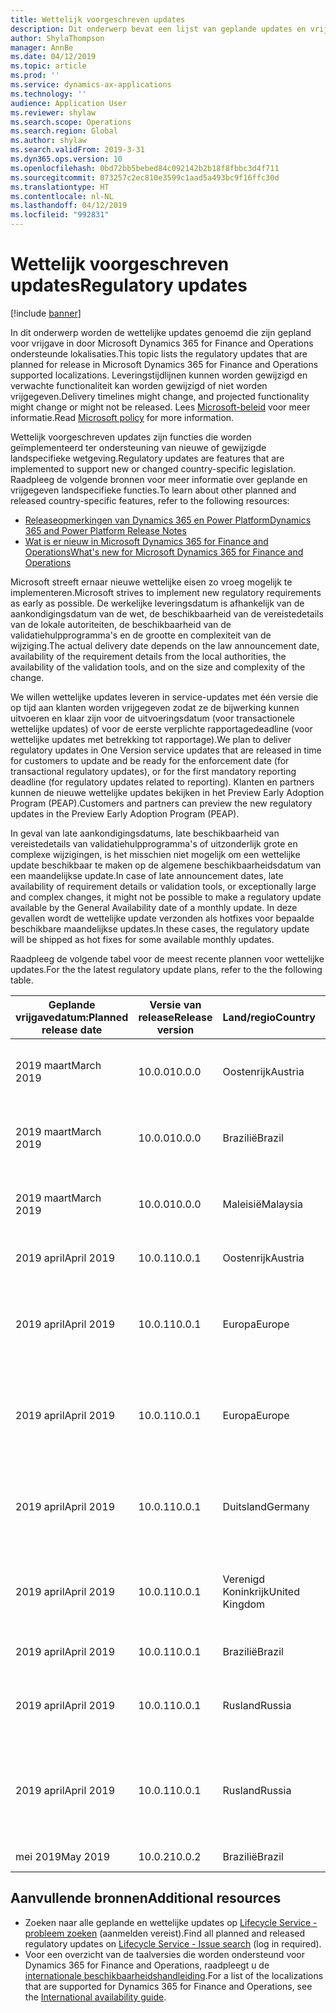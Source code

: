 ```yaml
---
title: Wettelijk voorgeschreven updates
description: Dit onderwerp bevat een lijst van geplande updates en vrijgegeven wettelijke updates voor Microsoft Dynamics 365 for Finance and Operations.
author: ShylaThompson
manager: AnnBe
ms.date: 04/12/2019
ms.topic: article
ms.prod: ''
ms.service: dynamics-ax-applications
ms.technology: ''
audience: Application User
ms.reviewer: shylaw
ms.search.scope: Operations
ms.search.region: Global
ms.author: shylaw
ms.search.validFrom: 2019-3-31
ms.dyn365.ops.version: 10
ms.openlocfilehash: 0bd72bb5bebed84c092142b2b18f8fbbc3d4f711
ms.sourcegitcommit: 073257c2ec810e3599c1aad5a493bc9f16ffc30d
ms.translationtype: HT
ms.contentlocale: nl-NL
ms.lasthandoff: 04/12/2019
ms.locfileid: "992831"
---
```

# <a name="regulatory-updates"></a><span data-ttu-id="07c7f-103">Wettelijk voorgeschreven updates</span><span class="sxs-lookup"><span data-stu-id="07c7f-103">Regulatory updates</span></span>

[!include [banner](../includes/banner.md)]

<span data-ttu-id="07c7f-104">In dit onderwerp worden de wettelijke updates genoemd die zijn gepland voor vrijgave in door Microsoft Dynamics 365 for Finance and Operations ondersteunde lokalisaties.</span><span class="sxs-lookup"><span data-stu-id="07c7f-104">This topic lists the regulatory updates that are planned for release in Microsoft Dynamics 365 for Finance and Operations supported localizations.</span></span> <span data-ttu-id="07c7f-105">Leveringstijdlijnen kunnen worden gewijzigd en verwachte functionaliteit kan worden gewijzigd of niet worden vrijgegeven.</span><span class="sxs-lookup"><span data-stu-id="07c7f-105">Delivery timelines might change, and projected functionality might change or might not be released.</span></span> <span data-ttu-id="07c7f-106">Lees [Microsoft-beleid](https://go.microsoft.com/fwlink/p/?linkid=2007332) voor meer informatie.</span><span class="sxs-lookup"><span data-stu-id="07c7f-106">Read [Microsoft policy](https://go.microsoft.com/fwlink/p/?linkid=2007332) for more information.</span></span> 

<span data-ttu-id="07c7f-107">Wettelijk voorgeschreven updates zijn functies die worden geïmplementeerd ter ondersteuning van nieuwe of gewijzigde landspecifieke wetgeving.</span><span class="sxs-lookup"><span data-stu-id="07c7f-107">Regulatory updates are features that are implemented to support new or changed country-specific legislation.</span></span> <span data-ttu-id="07c7f-108">Raadpleeg de volgende bronnen voor meer informatie over geplande en vrijgegeven landspecifieke functies.</span><span class="sxs-lookup"><span data-stu-id="07c7f-108">To learn about other planned and released country-specific features, refer to the following resources:</span></span>

- [<span data-ttu-id="07c7f-109">Releaseopmerkingen van Dynamics 365 en Power Platform</span><span class="sxs-lookup"><span data-stu-id="07c7f-109">Dynamics 365 and Power Platform Release Notes</span></span>](https://docs.microsoft.com/business-applications-release-notes/index)
- [<span data-ttu-id="07c7f-110">Wat is er nieuw in Microsoft Dynamics 365 for Finance and Operations</span><span class="sxs-lookup"><span data-stu-id="07c7f-110">What's new for Microsoft Dynamics 365 for Finance and Operations</span></span>](../../fin-and-ops/get-started/whats-new-changed.md)

<span data-ttu-id="07c7f-111">Microsoft streeft ernaar nieuwe wettelijke eisen zo vroeg mogelijk te implementeren.</span><span class="sxs-lookup"><span data-stu-id="07c7f-111">Microsoft strives to implement new regulatory requirements as early as possible.</span></span> <span data-ttu-id="07c7f-112">De werkelijke leveringsdatum is afhankelijk van de aankondigingsdatum van de wet, de beschikbaarheid van de vereistedetails van de lokale autoriteiten, de beschikbaarheid van de validatiehulpprogramma's en de grootte en complexiteit van de wijziging.</span><span class="sxs-lookup"><span data-stu-id="07c7f-112">The actual delivery date depends on the law announcement date, availability of the requirement details from the local authorities, the availability of the validation tools, and on the size and complexity of the change.</span></span> 

<span data-ttu-id="07c7f-113">We willen wettelijke updates leveren in service-updates met één versie die op tijd aan klanten worden vrijgegeven zodat ze de bijwerking kunnen uitvoeren en klaar zijn voor de uitvoeringsdatum (voor transactionele wettelijke updates) of voor de eerste verplichte rapportagedeadline (voor wettelijke updates met betrekking tot rapportage).</span><span class="sxs-lookup"><span data-stu-id="07c7f-113">We plan to deliver regulatory updates in One Version service updates that are released in time for customers to update and be ready for the enforcement date (for transactional regulatory updates), or for the first mandatory reporting deadline (for regulatory updates related to reporting).</span></span> <span data-ttu-id="07c7f-114">Klanten en partners kunnen de nieuwe wettelijke updates bekijken in het Preview Early Adoption Program (PEAP).</span><span class="sxs-lookup"><span data-stu-id="07c7f-114">Customers and partners can preview the new regulatory updates in the Preview Early Adoption Program (PEAP).</span></span>

<span data-ttu-id="07c7f-115">In geval van late aankondigingsdatums, late beschikbaarheid van vereistedetails van validatiehulpprogramma's of uitzonderlijk grote en complexe wijzigingen, is het misschien niet mogelijk om een wettelijke update beschikbaar te maken op de algemene beschikbaarheidsdatum van een maandelijkse update.</span><span class="sxs-lookup"><span data-stu-id="07c7f-115">In case of late announcement dates, late availability of requirement details or validation tools, or exceptionally large and complex changes, it might not be possible to make a regulatory update available by the General Availability date of a monthly update.</span></span> <span data-ttu-id="07c7f-116">In deze gevallen wordt de wettelijke update verzonden als hotfixes voor bepaalde beschikbare maandelijkse updates.</span><span class="sxs-lookup"><span data-stu-id="07c7f-116">In these cases, the regulatory update will be shipped as hot fixes for some available monthly updates.</span></span>

<span data-ttu-id="07c7f-117">Raadpleeg de volgende tabel voor de meest recente plannen voor wettelijke updates.</span><span class="sxs-lookup"><span data-stu-id="07c7f-117">For the the latest regulatory update plans, refer to the the following table.</span></span> 

|<span data-ttu-id="07c7f-118">Geplande vrijgavedatum:</span><span class="sxs-lookup"><span data-stu-id="07c7f-118">Planned release date</span></span>|<span data-ttu-id="07c7f-119">Versie van release</span><span class="sxs-lookup"><span data-stu-id="07c7f-119">Release version</span></span>|<span data-ttu-id="07c7f-120">Land/regio</span><span class="sxs-lookup"><span data-stu-id="07c7f-120">Country</span></span>|<span data-ttu-id="07c7f-121">Wettelijke update</span><span class="sxs-lookup"><span data-stu-id="07c7f-121">Regulatory update</span></span>|
|--------------------|---------------|-------|-------|
|      <span data-ttu-id="07c7f-122">2019 maart</span><span class="sxs-lookup"><span data-stu-id="07c7f-122">March 2019</span></span>          |   <span data-ttu-id="07c7f-123">10.0.0</span><span class="sxs-lookup"><span data-stu-id="07c7f-123">10.0.0</span></span>      | <span data-ttu-id="07c7f-124">Oostenrijk</span><span class="sxs-lookup"><span data-stu-id="07c7f-124">Austria</span></span>      |   <span data-ttu-id="07c7f-125">Wijzigingen in Kammerumlage 2019 (inkoopheffing)</span><span class="sxs-lookup"><span data-stu-id="07c7f-125">Changes in Kammerumlage 2019 (Purchase duty)</span></span>    |
|      <span data-ttu-id="07c7f-126">2019 maart</span><span class="sxs-lookup"><span data-stu-id="07c7f-126">March 2019</span></span>          |   <span data-ttu-id="07c7f-127">10.0.0</span><span class="sxs-lookup"><span data-stu-id="07c7f-127">10.0.0</span></span>      |   <span data-ttu-id="07c7f-128">Brazilië</span><span class="sxs-lookup"><span data-stu-id="07c7f-128">Brazil</span></span>    |     <span data-ttu-id="07c7f-129">SPED EFD-bijdragen - indeling 004 en 005</span><span class="sxs-lookup"><span data-stu-id="07c7f-129">SPED EFD Contributions - Layout  004 and 005</span></span>  |
|      <span data-ttu-id="07c7f-130">2019 maart</span><span class="sxs-lookup"><span data-stu-id="07c7f-130">March 2019</span></span>          |   <span data-ttu-id="07c7f-131">10.0.0</span><span class="sxs-lookup"><span data-stu-id="07c7f-131">10.0.0</span></span>      |    <span data-ttu-id="07c7f-132">Maleisië</span><span class="sxs-lookup"><span data-stu-id="07c7f-132">Malaysia</span></span>     |<span data-ttu-id="07c7f-133">Maleisië vervangt GST door SST, Sales & Services Tax</span><span class="sxs-lookup"><span data-stu-id="07c7f-133">Malaysia replaces GST with SST sales & service tax</span></span>        |
|      <span data-ttu-id="07c7f-134">2019 april</span><span class="sxs-lookup"><span data-stu-id="07c7f-134">April 2019</span></span>          |   <span data-ttu-id="07c7f-135">10.0.1</span><span class="sxs-lookup"><span data-stu-id="07c7f-135">10.0.1</span></span>      |    <span data-ttu-id="07c7f-136">Oostenrijk</span><span class="sxs-lookup"><span data-stu-id="07c7f-136">Austria</span></span>     |<span data-ttu-id="07c7f-137">Detailhandel - Fiscale integratie</span><span class="sxs-lookup"><span data-stu-id="07c7f-137">Retail - Fiscal integration</span></span>         |
|      <span data-ttu-id="07c7f-138">2019 april</span><span class="sxs-lookup"><span data-stu-id="07c7f-138">April 2019</span></span>          |   <span data-ttu-id="07c7f-139">10.0.1</span><span class="sxs-lookup"><span data-stu-id="07c7f-139">10.0.1</span></span>      |    <span data-ttu-id="07c7f-140">Europa</span><span class="sxs-lookup"><span data-stu-id="07c7f-140">Europe</span></span>     |<span data-ttu-id="07c7f-141">E-facturering - Export van klantfacturen in de indeling PEPPOL BIS 3</span><span class="sxs-lookup"><span data-stu-id="07c7f-141">E-invoicing - Customers invoices export in PEPPOL BIS 3 format</span></span>         |
|      <span data-ttu-id="07c7f-142">2019 april</span><span class="sxs-lookup"><span data-stu-id="07c7f-142">April 2019</span></span>          |   <span data-ttu-id="07c7f-143">10.0.1</span><span class="sxs-lookup"><span data-stu-id="07c7f-143">10.0.1</span></span>      |    <span data-ttu-id="07c7f-144">Europa</span><span class="sxs-lookup"><span data-stu-id="07c7f-144">Europe</span></span>     |<span data-ttu-id="07c7f-145">E-facturering - Import van leveranciersfacturen in de indeling PEPPOL BIS 3</span><span class="sxs-lookup"><span data-stu-id="07c7f-145">E-invoicing - Vendors invoices import from PEPPOL BIS 3 format</span></span>         |
|      <span data-ttu-id="07c7f-146">2019 april</span><span class="sxs-lookup"><span data-stu-id="07c7f-146">April 2019</span></span>          |   <span data-ttu-id="07c7f-147">10.0.1</span><span class="sxs-lookup"><span data-stu-id="07c7f-147">10.0.1</span></span>      |   <span data-ttu-id="07c7f-148">Duitsland</span><span class="sxs-lookup"><span data-stu-id="07c7f-148">Germany</span></span>     |<span data-ttu-id="07c7f-149">E-facturering - Export van klantfacturen in de indeling xRechnung 1.1</span><span class="sxs-lookup"><span data-stu-id="07c7f-149">E-invoicing - Customers invoices export in xRechnung 1.1 format</span></span>         |
|      <span data-ttu-id="07c7f-150">2019 april</span><span class="sxs-lookup"><span data-stu-id="07c7f-150">April 2019</span></span>          |   <span data-ttu-id="07c7f-151">10.0.1</span><span class="sxs-lookup"><span data-stu-id="07c7f-151">10.0.1</span></span>      |    <span data-ttu-id="07c7f-152">Verenigd Koninkrijk</span><span class="sxs-lookup"><span data-stu-id="07c7f-152">United Kingdom</span></span>     |[<span data-ttu-id="07c7f-153">Wijziging in indiening van btw-aangifte (belasting digitaal maken)</span><span class="sxs-lookup"><span data-stu-id="07c7f-153">VAT Statement submission changes (Making Tax Digital)</span></span>](emea-gbr-mtd-vat-integration.md)    |    
|      <span data-ttu-id="07c7f-154">2019 april</span><span class="sxs-lookup"><span data-stu-id="07c7f-154">April 2019</span></span>          |   <span data-ttu-id="07c7f-155">10.0.1</span><span class="sxs-lookup"><span data-stu-id="07c7f-155">10.0.1</span></span>      |    <span data-ttu-id="07c7f-156">Brazilië</span><span class="sxs-lookup"><span data-stu-id="07c7f-156">Brazil</span></span>     |<span data-ttu-id="07c7f-157">NF-e nieuw NT 2018.005</span><span class="sxs-lookup"><span data-stu-id="07c7f-157">NF-e new NT 2018.005</span></span>         |
|      <span data-ttu-id="07c7f-158">2019 april</span><span class="sxs-lookup"><span data-stu-id="07c7f-158">April 2019</span></span>          |   <span data-ttu-id="07c7f-159">10.0.1</span><span class="sxs-lookup"><span data-stu-id="07c7f-159">10.0.1</span></span>      |    <span data-ttu-id="07c7f-160">Rusland</span><span class="sxs-lookup"><span data-stu-id="07c7f-160">Russia</span></span>     |<span data-ttu-id="07c7f-161">Wijzigingen van indeling btw-aangifte van 2019</span><span class="sxs-lookup"><span data-stu-id="07c7f-161">VAT declaration format changes from 2019</span></span>         |
|      <span data-ttu-id="07c7f-162">2019 april</span><span class="sxs-lookup"><span data-stu-id="07c7f-162">April 2019</span></span>          |   <span data-ttu-id="07c7f-163">10.0.1</span><span class="sxs-lookup"><span data-stu-id="07c7f-163">10.0.1</span></span>      |    <span data-ttu-id="07c7f-164">Rusland</span><span class="sxs-lookup"><span data-stu-id="07c7f-164">Russia</span></span>     |<span data-ttu-id="07c7f-165">Wijzigingen van indeling voor btw-aangifte van 2019 (verkoop- en inkoopboeken)</span><span class="sxs-lookup"><span data-stu-id="07c7f-165">VAT declaration format changes from 2019 (Sales and Purchase books)</span></span> 
|      <span data-ttu-id="07c7f-166">mei 2019</span><span class="sxs-lookup"><span data-stu-id="07c7f-166">May 2019</span></span>            |   <span data-ttu-id="07c7f-167">10.0.2</span><span class="sxs-lookup"><span data-stu-id="07c7f-167">10.0.2</span></span>      | <span data-ttu-id="07c7f-168">Brazilië</span><span class="sxs-lookup"><span data-stu-id="07c7f-168">Brazil</span></span>      |   <span data-ttu-id="07c7f-169">SPED ECD - indeling 7</span><span class="sxs-lookup"><span data-stu-id="07c7f-169">SPED ECD Layout 7</span></span>   |


## <a name="additional-resources"></a><span data-ttu-id="07c7f-170">Aanvullende bronnen</span><span class="sxs-lookup"><span data-stu-id="07c7f-170">Additional resources</span></span>
- <span data-ttu-id="07c7f-171">Zoeken naar alle geplande en wettelijke updates op [Lifecycle Service - probleem zoeken](https://lcs.dynamics.com/Logon/Index) (aanmelden vereist).</span><span class="sxs-lookup"><span data-stu-id="07c7f-171">Find all planned and released regulatory updates on [Lifecycle Service - Issue search](https://lcs.dynamics.com/Logon/Index) (log in required).</span></span>
- <span data-ttu-id="07c7f-172">Voor een overzicht van de taalversies die worden ondersteund voor Dynamics 365 for Finance and Operations, raadpleegt u de [internationale beschikbaarheidshandleiding](https://aka.ms/dynamics_365_international_availability_deck).</span><span class="sxs-lookup"><span data-stu-id="07c7f-172">For a list of the localizations that are supported for Dynamics 365 for Finance and Operations, see the [International availability guide](https://aka.ms/dynamics_365_international_availability_deck).</span></span>


